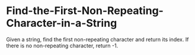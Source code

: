 # Find-the-First-Non-Repeating-Character-in-a-String
Given a string, find the first non-repeating character and return its index. If there is no non-repeating character, return -1.
